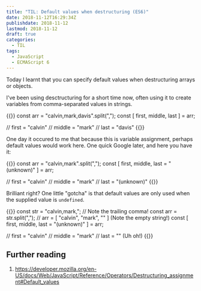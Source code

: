 ```yaml
---
title: "TIL: Default values when destructuring (ES6)"
date: 2018-11-12T16:29:34Z
publishdate: 2018-11-12
lastmod: 2018-11-12
draft: true
categories:
  - TIL
tags:
  - JavaScript
  - ECMAScript 6
---
```


Today I learnt that you can specify default values when destructuring arrays or objects.

I've been using desctructuring for a short time now, often using it to create variables from comma-separated values in strings.

{{<highlight js>}}
const arr = "calvin,mark,davis".split(",");
const [ first, middle, last ] = arr;

// first = "calvin"
// middle = "mark"
// last = "davis"
{{</highlight>}}

One day it occured to me that because this is variable assignment, perhaps default values would work here. One quick Google later, and here you have it:

{{<highlight js>}}
const arr = "calvin,mark".split(",");
const [ first, middle, last = "(unknown)" ] = arr;

// first = "calvin"
// middle = "mark"
// last = "(unknown)"
{{</highlight>}}

Brilliant right? One little "gotcha" is that default values are only used when the supplied value is `undefined`.

{{<highlight js>}}
const str = "calvin,mark,"; // Note the trailing comma!
const arr = str.split(","); // arr = [ "calvin", "mark", "" ] (Note the empty string!)
const [ first, middle, last = "(unknown)" ] = arr;

// first = "calvin"
// middle = "mark"
// last = "" (Uh oh!)
{{</highlight>}}

## Further reading

1. https://developer.mozilla.org/en-US/docs/Web/JavaScript/Reference/Operators/Destructuring_assignment#Default_values
